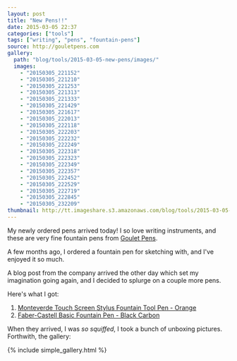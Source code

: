 ```yaml
---
layout: post
title: "New Pens!!"
date: 2015-03-05 22:37
categories: ["tools"]
tags: ["writing", "pens", "fountain-pens"]
source: http://gouletpens.com
gallery:
  path: "blog/tools/2015-03-05-new-pens/images/"
  images:
    - "20150305_221152"
    - "20150305_221210"
    - "20150305_221253"
    - "20150305_221313"
    - "20150305_221333"
    - "20150305_221429"
    - "20150305_221617"
    - "20150305_222013"
    - "20150305_222118"
    - "20150305_222203"
    - "20150305_222232"
    - "20150305_222249"
    - "20150305_222318"
    - "20150305_222323"
    - "20150305_222349"
    - "20150305_222357"
    - "20150305_222452"
    - "20150305_222529"
    - "20150305_222719"
    - "20150305_222845"
    - "20150305_232209"
thumbnail: http://tt.imageshare.s3.amazonaws.com/blog/tools/2015-03-05-new-pens/images/thumbs/20150305_232209.gif
---
```


My newly ordered pens arrived today! I so love writing instruments,
and these are very fine fountain pens from [Goulet Pens][gouletpens].

A few months ago, I ordered a fountain pen for sketching with, and
I've enjoyed it so much.

A blog post from the company arrived the other day which set my
imagination going again, and I decided to splurge on a couple more
pens.

Here's what I got:

1. [Monteverde Touch Screen Stylus Fountain Tool Pen - Orange](http://www.gouletpens.com/mv35290/p/MV35290)
2. [Faber-Castell Basic Fountain Pen - Black Carbon](http://www.gouletpens.com/FB-Basic-BlackCarbon-FP/p/FB-Basic-BlackCarbon-FP)

When they arrived, I was *so* *squiffed*, I took a bunch of unboxing
pictures. Forthwith, the gallery:

{% include simple_gallery.html %}

[gouletpens]: {{page.source}} "PENS!!"
